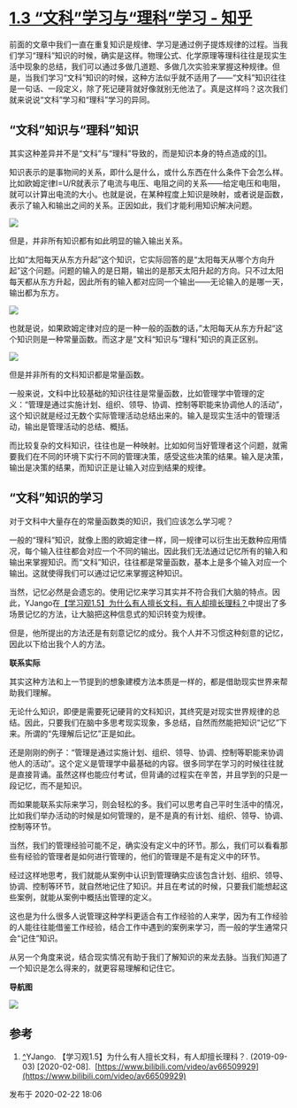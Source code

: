 # [1.3 “文科”学习与“理科”学习 - 知乎](https://zhuanlan.zhihu.com/p/105598677)

前面的文章中我们一直在重复知识是规律、学习是通过例子提炼规律的过程。当我们学习“理科”知识的时候，确实是这样。物理公式、化学原理等理科往往是现实生活中现象的总结，我们可以通过多做几道题、多做几次实验来掌握这种规律。但是，当我们学习“文科”知识的时候，这种方法似乎就不适用了——“文科”知识往往是一句话、一段定义，除了死记硬背就好像就别无他法了。真是这样吗？这次我们就来说说“文科”学习和“理科”学习的异同。

## **“文科”知识与“理科”知识**

其实这种差异并不是“文科”与“理科”导致的，而是知识本身的特点造成的[\[1\]](https://zhuanlan.zhihu.com/p/105598677#ref_1)。

知识表示的是事物间的关系，即什么是什么，或什么东西在什么条件下会怎么样。比如欧姆定律I=U/R就表示了电流与电压、电阻之间的关系——给定电压和电阻，就可以计算出电流的大小。也就是说，在某种程度上知识是映射，或者说是函数，表示了输入和输出之间的关系。正因如此，我们才能利用知识解决问题。

![](https://pic4.zhimg.com/v2-37710be14670333334dff6e649730e87_b.jpg)

但是，并非所有知识都有如此明显的输入输出关系。

比如“太阳每天从东方升起”这个知识，它实际回答的是“太阳每天从哪个方向升起”这个问题。问题的输入的是日期，输出的是那天太阳升起的方向。只不过太阳每天都从东方升起，因此所有的输入都对应同一个输出——无论输入的是哪一天，输出都为东方。

![](https://pic4.zhimg.com/v2-05ac1a6c279aa2187a1d122391ebc0ff_b.jpg)

也就是说，如果欧姆定律对应的是一种一般的函数的话，”太阳每天从东方升起“这个知识则是一种常量函数。而这才是”文科“知识与“理科”知识的真正区别。

![](https://pic3.zhimg.com/v2-d2d31e3e0b2ae251b0906b7951491576_b.jpg)

但是并非所有的文科知识都是常量函数。

一般来说，文科中比较基础的知识往往是常量函数，比如管理学中管理的定义：“管理是通过实施计划、组织、领导、协调、控制等职能来协调他人的活动”，这个知识就是经过无数个实际管理活动总结出来的。输入是现实生活中的管理活动，输出是管理活动的总结、概括。

而比较复杂的文科知识，往往也是一种映射。比如如何当好管理者这个问题，就需要我们在不同的环境下实行不同的管理决策，感受这些决策的结果。输入是决策，输出是决策的结果，而知识正是让输入对应到结果的规律。

## **“文科”知识的学习**

对于文科中大量存在的常量函数类的知识，我们应该怎么学习呢？

一般的“理科”知识，就像上图的欧姆定律一样，同一规律可以衍生出无数种应用情况，每个输入往往都会对应一个不同的输出。因此我们无法通过记忆所有的输入和输出来掌握知识。而“文科”知识，往往都是常量函数，基本上是多个输入对应一个输出。这就使得我们可以通过记忆来掌握这种知识。

当然，记忆必然是会遗忘的。使用记忆来学习其实并不符合我们大脑的特点。因此，YJango在[【学习观1.5】为什么有人擅长文科，有人却擅长理科？](https://www.bilibili.com/video/av66509929)中提出了多场景记忆的方法，让大脑把这种信息式的知识转变为规律。

但是，他所提出的方法还是有刻意记忆的成分。我个人并不习惯这种刻意的记忆，因此以下给出我个人的方法。

**联系实际**

其实这种方法和上一节提到的想象建模方法本质是一样的，都是借助现实世界来帮助我们理解。

无论什么知识，即便是需要死记硬背的文科知识，其终究是对现实世界规律的总结。因此，只要我们在脑中多思考现实现象，多总结，自然而然能把知识“记忆”下来。所谓的“先理解后记忆”正是如此。

还是刚刚的例子：“管理是通过实施计划、组织、领导、协调、控制等职能来协调他人的活动”。这个定义是管理学中最基础的内容。很多同学在学习的时候往往就是直接背诵。虽然这样也能应付考试，但背诵的过程实在辛苦，并且学到的只是一段记忆，而不是知识。

而如果能联系实际来学习，则会轻松的多。我们可以思考自己平时生活中的情况，比如我们举办活动的时候是如何管理的，是不是真的有计划、组织、领导、协调、控制等环节。

当然，我们的管理经验可能不足，确实没有定义中的环节。那么，我们可以看看那些有经验的管理者是如何进行管理的，他们的管理是不是有定义中的环节。

经过这样地思考，我们就能从案例中认识到管理确实应该包含计划、组织、领导、协调、控制等环节，就自然地记住了知识。并且在考试的时候，只要我们能想起这些案例，就能从案例中概括出管理的定义。

这也是为什么很多人说管理这种学科更适合有工作经验的人来学，因为有工作经验的人能往往能借鉴工作经验，结合工作中遇到的案例来学习，而一般的学生通常只会“记住”知识。

从另一个角度来说，结合现实情况有助于我们了解知识的来龙去脉。当我们知道了一个知识是怎么得来的，就更容易理解和记住它。

**导航图**

![](https://pic2.zhimg.com/v2-100e7405199e666da191db62e3c4266d_b.jpg)

## 参考

1.  [^](https://zhuanlan.zhihu.com/p/105598677#ref_1_0)YJango. 【学习观1.5】为什么有人擅长文科，有人却擅长理科？. (2019-09-03) \[2020-02-08\].  [https://www.bilibili.com/video/av66509929](https://www.bilibili.com/video/av66509929)

发布于 2020-02-22 18:06
